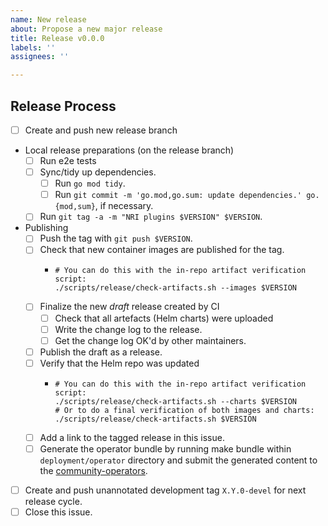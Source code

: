 ```yaml
---
name: New release
about: Propose a new major release
title: Release v0.0.0
labels: ''
assignees: ''

---
```


## Release Process

<!--
If making adjustments to the checklist please also file a PR against this issue
template (.github/ISSUE_TEMPLATE/new-release.md) to incorporate the changes for
future releases.
-->

- [ ] Create and push new release branch
- Local release preparations (on the release branch)
  - [ ] Run e2e tests
  - [ ] Sync/tidy up dependencies.
    - [ ] Run `go mod tidy`.
    - [ ] Run `git commit -m 'go.mod,go.sum: update dependencies.' go.{mod,sum}`, if necessary.
  - [ ] Run `git tag -a -m "NRI plugins $VERSION" $VERSION`.
- Publishing
  - [ ] Push the tag with `git push $VERSION`.
  - [ ] Check that new container images are published for the tag.
    - ```
      # You can do this with the in-repo artifact verification script:
      ./scripts/release/check-artifacts.sh --images $VERSION
      ```
  - [ ] Finalize the new *draft* release created by CI
    - [ ] Check that all artefacts (Helm charts) were uploaded
    - [ ] Write the change log to the release.
    - [ ] Get the change log OK'd by other maintainers.
  - [ ] Publish the draft as a release.
  - [ ] Verify that the Helm repo was updated
    - ```
      # You can do this with the in-repo artifact verification script:
      ./scripts/release/check-artifacts.sh --charts $VERSION
      # Or to do a final verification of both images and charts:
      ./scripts/release/check-artifacts.sh $VERSION
      ```
  - [ ] Add a link to the tagged release in this issue.
  - [ ] Generate the operator bundle by running make bundle within `deployment/operator` directory and submit the generated content to the [community-operators](https://github.com/k8s-operatorhub/community-operators).
- [ ] Create and push unannotated development tag `X.Y.0-devel` for next release cycle.
- [ ] Close this issue.
